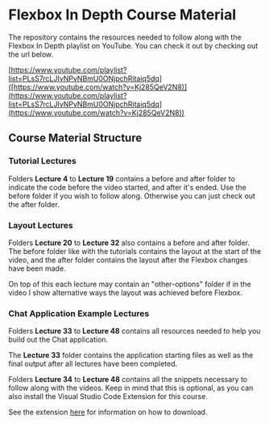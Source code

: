 # Flexbox In Depth Course Material

The repository contains the resources needed to follow along with the Flexbox In Depth playlist on YouTube. You can check it out by checking out the url below.

[https://www.youtube.com/playlist?list=PLsS7rcLJIvNPvNBmU0ONjpchRitaiq5dq]([https://www.youtube.com/watch?v=Kj285QeV2N8)](https://www.youtube.com/playlist?list=PLsS7rcLJIvNPvNBmU0ONjpchRitaiq5dq](https://www.youtube.com/watch?v=Kj285QeV2N8))

## Course Material Structure

### Tutorial Lectures

Folders **Lecture 4** to **Lecture 19** contains a before and after folder to indicate the code before the video started, and after it's ended. Use the before folder if you wish to follow along. Otherwise you can just check out the after folder.

### Layout Lectures

Folders **Lecture 20** to **Lecture 32** also contains a before and after folder. The before folder like with the tutorials contains the layout at the start of the video, and the after folder contains the layout after the Flexbox changes have been made.

On top of this each lecture may contain an "other-options" folder if in the video I show alternative ways the layout was achieved before Flexbox.

### Chat Application Example Lectures

Folders **Lecture 33** to **Lecture 48** contains all resources needed to help you build out the Chat application.

The **Lecture 33** folder contains the application starting files as well as the final output after all lectures have been completed.

Folders **Lecture 34** to **Lecture 48** contains all the snippets necessary to follow along with the videos. Keep in mind that this is optional, as you can also install the Visual Studio Code Extension for this course.

See the extension [here](https://marketplace.visualstudio.com/items?itemName=lyrad-digital.ld-fc-snippets) for information on how to download.
